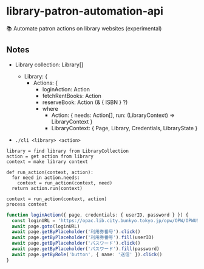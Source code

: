 # library-patron-automation-api
📚 Automate patron actions on library websites (experimental)

## Notes

- Library collection: Library[]
  - Library: {
    - Actions: {
      - loginAction: Action
      - fetchRentBooks: Action
      - reserveBook: Action (& { ISBN } ?)
      - where
        - Action: { needs: Action[], run: (LibraryContext) => LibraryContext }
        - LibraryContext: { Page, Library, Credentials, LibraryState }

- `./cli <library> <action>`

```
library = find library from LibraryCollection
action = get action from library
context = make library context

def run_action(context, action):
  for need in action.needs:
    context = run_action(context, need)
  return action.run(context)  

context = run_action(context, action)
process context
```

```ts
function loginAction({ page, credentials: { userID, password } }) {
  const loginURL = 'https://opac.lib.city.bunkyo.tokyo.jp/opw/OPW/OPWUSERCONF.CSP'
  await page.goto(loginURL)
  await page.getByPlaceholder('利用券番号').click()
  await page.getByPlaceholder('利用券番号').fill(userID)
  await page.getByPlaceholder('パスワード').click()
  await page.getByPlaceholder('パスワード').fill(password)
  await page.getByRole('button', { name: '送信' }).click()
}
```
